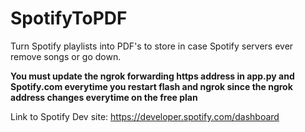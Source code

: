 # SpotifyToPDF
Turn Spotify playlists into PDF's to store in case Spotify servers ever remove songs or go down.

**You must update the ngrok forwarding https address in app.py and Spotify.com everytime you restart flash and ngrok since the ngrok address changes everytime on the free plan**

Link to Spotify Dev site: https://developer.spotify.com/dashboard
